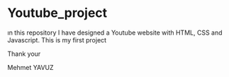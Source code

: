 # Youtube_project
ın this repository I have designed a Youtube website with HTML, CSS and Javascript.
This is my first project 

Thank your 



Mehmet YAVUZ
